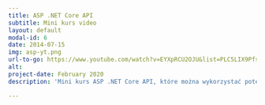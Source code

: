 ```yaml
---
title: ASP .NET Core API
subtitle: Mini kurs video
layout: default
modal-id: 6
date: 2014-07-15
img: asp-yt.png
url-to-go: https://www.youtube.com/watch?v=EYXpRCU2OJU&list=PLC5LIX9Pfs1W-Pgvvn0P1FNXUT3d2MTpi
alt: 
project-date: February 2020
description: 'Mini kurs ASP .NET Core API, które można wykorzystać potem do aplikacji Blazor lub Angular'

---
```

